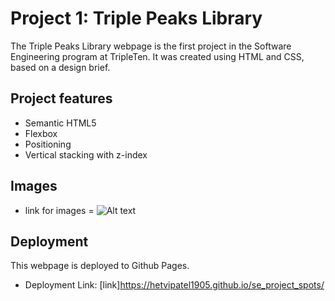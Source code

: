 # Project 1: Triple Peaks Library

The Triple Peaks Library webpage is the first project in the Software Engineering
program at TripleTen. It was created using HTML and CSS, based on a design brief.

## Project features

- Semantic HTML5
- Flexbox
- Positioning
- Vertical stacking with z-index

## Images

- link for images = ![Alt text](./images/)

## Deployment

This webpage is deployed to Github Pages.

- Deployment Link:
  [link]https://hetvipatel1905.github.io/se_project_spots/
